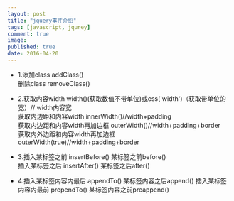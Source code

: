 ```yaml
---
layout: post
title: "jquery事件介绍"
tags: [javascript, jqurey]
comment: true
image: 
published: true
date: 2016-04-20
---
```


+ 1.添加class addClass()     
 删除class removeClass()

+ 2.获取内容width width()(获取数值不带单位)或css('width')（获取带单位的宽）//     width内容宽    
获取内边距和内容width innerWidth()//width+padding    
获取内边距和内容width再加边框 outerWidth()//width+padding+border    
获取内外边距和内容width再加边框 outerWidth(true)//width+padding+border

+ 3.插入某标签之前 insertBefore() 某标签之前before()   
插入某标签之后   insertAfter() 某标签之后after()  


+ 4.插入某标签内容内最后 appendTo()   某标签内容之后append() 
插入某标签内容内最前   prependTo()    某标签内容之前preappend()



